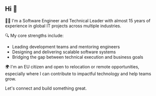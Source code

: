 ## Hi 👋

👨‍💻 I'm a Software Engineer and Technical Leader with almost 15 years of experience in global IT projects across multiple industries.

🔍 My core strengths include:
- Leading development teams and mentoring engineers
- Designing and delivering scalable software systems
- Bridging the gap between technical execution and business goals

🌍 I'm an EU citizen and open to relocation or remote opportunities, especially where I can contribute to impactful technology and help teams grow.

Let's connect and build something great.
